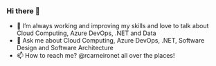 ### Hi there 👋

- 🔭 I’m always working and improving my skills and love to talk about Cloud Computing, Azure DevOps, .NET and Data
- 💬 Ask me about Cloud Computing, Azure DevOps, .NET, Software Design and Software Architecture
- 📫 How to reach me? @rcarneironet all over the places!
